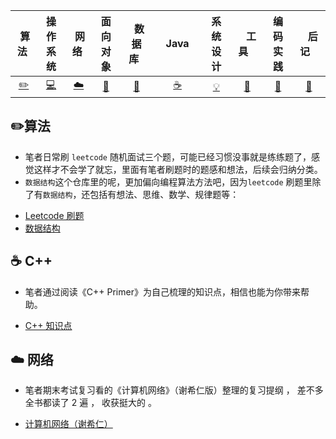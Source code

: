 | &nbsp;算法&nbsp; | 操作系统 | &nbsp;网络&nbsp;|面向对象| &nbsp;&nbsp;数据库&nbsp;&nbsp;|&nbsp;&nbsp;&nbsp;Java&nbsp;&nbsp;&nbsp;|         系统设计| &nbsp;&nbsp;&nbsp;工具&nbsp;&nbsp;&nbsp; |编码实践| &nbsp;&nbsp;&nbsp;后记&nbsp;&nbsp;&nbsp; |
| :---: | :----: | :---: | :----: | :----: | :----: | :----: | :----: | :----: | :----: |
| [:pencil2:](#pencil2-算法) | [:computer:](#computer-操作系统) | [:cloud:](#cloud-网络) | [:art:](#art-面向对象) | [:floppy_disk:](#floppy_disk-数据库) |[:coffee:](#coffee-java)| [:bulb:](#bulb-系统设计) |[:wrench:](#wrench-工具)| [:watermelon:](#watermelon-编码实践) |[:memo:](#memo-后记)|

## :pencil2:算法
* 笔者日常刷 `leetcode` 随机面试三个题，可能已经习惯没事就是练练题了，感觉这样才不会学了就忘，里面有笔者刷题时的题感和想法，后续会归纳分类。
* `数据结构`这个仓库里的呢，更加偏向编程算法方法吧，因为`leetcode` 刷题里除了有`数据结构`，还包括有想法、思维、数学、规律题等：
- [Leetcode 刷题](https://github.com/Fightjiang/leetcode-study)
- [数据结构](https://github.com/Fightjiang/Data-Structure)

## :coffee: C++
* 笔者通过阅读《C++ Primer》为自己梳理的知识点，相信也能为你带来帮助。
- [C++ 知识点](./C%2B%2B/C%2B%2B_知识点.md)

## :cloud: 网络
* 笔者期末考试复习看的《计算机网络》（谢希仁版）整理的复习提纲 ， 差不多全书都读了 2 遍 ， 收获挺大的 。
- [计算机网络（谢希仁）](./ComputerNetwork/计算机网络.md)